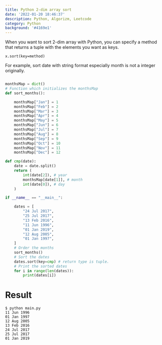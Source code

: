 ```yaml
---
title: Python 2-dim array sort
date: '2022-01-20 18:46:37'
description: Python, Algorizm, Leetcode
category: Python
background: '#4169e1'
---
```


When you want to sort 2-dim array with Python, you can specify a method that returns a tuple with the elements you want as keys.

```
x.sort(key=method)
```

For example, sort date with string format especially month is not a integer originally.

```python

monthsMap = dict()
# Function which initializes the monthsMap
def sort_months():

    monthsMap["Jan"] = 1
    monthsMap["Feb"] = 2
    monthsMap["Mar"] = 3
    monthsMap["Apr"] = 4
    monthsMap["May"] = 5
    monthsMap["Jun"] = 6
    monthsMap["Jul"] = 7
    monthsMap["Aug"] = 8
    monthsMap["Sep"] = 9
    monthsMap["Oct"] = 10
    monthsMap["Nov"] = 11
    monthsMap["Dec"] = 12

def cmp(date):
    date = date.split()
    return (
        int(date[2]), # year
        monthsMap[date[1]], # month
        int(date[0]), # day
    )

if __name__ == "__main__":

    dates = [
        "24 Jul 2017",
        "25 Jul 2017",
        "13 Feb 2016",
        "11 Jun 1996",
        "01 Jan 2019",
        "12 Aug 2005",
        "01 Jan 1997",
    ]
    # Order the months
    sort_months()
    # Sort the dates
    dates.sort(key=cmp) # return type is tuple.
    # Print the sorted dates
    for i in range(len(dates)):
        print(dates[i])
```

# Result

```shell
$ python main.py
11 Jun 1996
01 Jan 1997
12 Aug 2005
13 Feb 2016
24 Jul 2017
25 Jul 2017
01 Jan 2019
```
